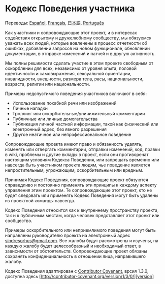 # Кодекс Поведения участника

Переводы: [Español](https://github.com/sindresorhus/ava-docs/blob/master/es_ES/code-of-conduct.md), [Français](https://github.com/sindresorhus/ava-docs/blob/master/fr_FR/code-of-conduct.md), [日本語](https://github.com/sindresorhus/ava-docs/blob/master/ja_JP/code-of-conduct.md), [Português](https://github.com/sindresorhus/ava-docs/blob/master/pt_BR/code-of-conduct.md)

Как участники и сопровождающие этот проект, и в интересах содействия
открытому и дружелюбному сообществу, мы обязуемся уважать всех людей, которые
вовлечены в процесс отчетности об ошибках, добавлении запросов на новом функционале,
обновлении документации, в отправке изменений и патчей и в другую активность.

Мы полны решимости сделать участие в этом проекте свободным от
оскорблении для всех, независимо от уровня опыта, половой
идентичности и самовыражения, сексуальной ориентации, инвалидности, внешности,
размера тела, расы, национальности, возраста, религии или национальности.

Примеры недопустимого поведения участников включают в себя:

* Использование похабной речи или изображений
* Личные нападки
* Троллинг или оскорбительные/уничижительный комментарии
* Публичные или личные домогательства
* Публикация личной частной информации, такой как физический или
  электронный адрес, без явного разрешения
* Другое неэтичное или непрофессиональное поведение

Сопровождающие проекта имеют право и обязанность удалять, изменять или
отвергать комментарии, отправки изменений, код, правки в wiki, проблемы и
другие вклады в проект, если они противоречат настоящим условиям Кодекса Поведения,
или запрещать временно или навсегда быть участником проекта людям, чье
поведение является непростительным, угрожающим, оскорбительным или вредным.

Принимая Кодекс Поведения, сопровождающие проект обязуются справедливо
и постоянно применять эти принципы к каждому аспекту управления этим проектом.
Те сопровождающие этот проект, кто не будет следовать или применять
Кодекс Поведения могут быть удалены из проектной команды навсегда.

Кодекс Поведения относится как к внутреннему пространству проекта, так и к
публичным местам, когда человек представляет этот проект или сообщество.

Примеры оскорбительного или неприемлимого поведения могут быть направлены
руководителю проекта на электронный адрес sindresorhus@gmail.com. Все
жалобы будут рассмотрены и изучены, на каждую жалобу будет целесообразный
и необходимый ответ, в зависимости от обстоятельств. Сопровождающие проект
обязаны сохранять конфиденциальность в отношении лица, направившего жалобу.

Кодекс Поведения адаптирован с [Contributor Covenant][homepage],
врсия 1.3.0, доступна здесь
[http://contributor-covenant.org/version/1/3/0/][version]

[homepage]: http://contributor-covenant.org
[version]: http://contributor-covenant.org/version/1/3/0/
